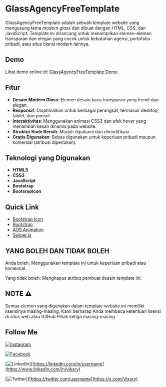 # GlassAgencyFreeTemplate

GlassAgencyFreeTemplate adalah sebuah template website yang mengusung tema *modern glass* dan dibuat dengan HTML, CSS, dan JavaScript. Template ini dirancang untuk menampilkan elemen-elemen transparan dan elegan yang cocok untuk kebutuhan agensi, portofolio pribadi, atau situs bisnis modern lainnya.

## Demo

Lihat demo online di: [GlassAgencyFreeTemplate Demo](https://contohdemo.com)

## Fitur

- **Desain Modern Glass**: Elemen desain kaca transparan yang trendi dan elegan.
- **Responsif**: Dioptimalkan untuk berbagai perangkat, termasuk desktop, tablet, dan ponsel.
- **Interaktivitas**: Menggunakan animasi CSS3 dan efek hover yang menambah kesan dinamis pada website.
- **Struktur Kode Bersih**: Mudah dipahami dan dimodifikasi.
- **Gratis Digunakan**: Bebas digunakan untuk keperluan pribadi maupun komersial (atribusi diperlukan).

## Teknologi yang Digunakan

- **HTML5**
- **CSS3**
- **JavaScript**
- **Bootstrap**
- **BootsrapIcon**

## Quick Link

- [Bootstrap Icon](https://icons.getbootstrap.com/)
- [Bootstrap](https://getbootstrap.com/)
- [AOS Animation](https://michalsnik.github.io/aos/)
- [Swiper.js](https://swiperjs.com/)

## YANG BOLEH DAN TIDAK BOLEH
Anda boleh:
Menggunakan template ini untuk keperluan pribadi atau komersial.

Yang tidak boleh:
Menghapus atribut pembuat desain template ini.

## NOTE ⚠️
Semua elemen yang digunakan dalam template website ini memiliki lisensinya masing-masing. Kami berharap Anda membaca ketentuan lisensi di situs web atau GitHub Pihak ketiga masing-masing

## Follow Me
[![Instagram](https://img.shields.io/badge/Instagram-@username-%23E4405F?style=flat&logo=instagram&logoColor=white)]([https://instagram.com/username](https://www.instagram.com/viksry12/profilecard/?igsh=MXV6bzVzcnZhY3h2Yw==))

[![Facebook](https://img.shields.io/badge/Facebook-@username-%231877F2?style=flat&logo=facebook&logoColor=white)]([https://facebook.com/username](https://www.facebook.com/share/13SEaGkmzu/))

[![LinkedIn](https://img.shields.io/badge/LinkedIn-@username-%230077B5?style=flat&logo=linkedin&logoColor=white)]([https://linkedin.com/in/username](https://www.linkedin.com/in/viksry)

[![Twitter](https://img.shields.io/badge/Twitter-@username-%231DA1F2?style=flat&logo=twitter&logoColor=white)]([https://twitter.com/username](https://x.com/Vixsry)
